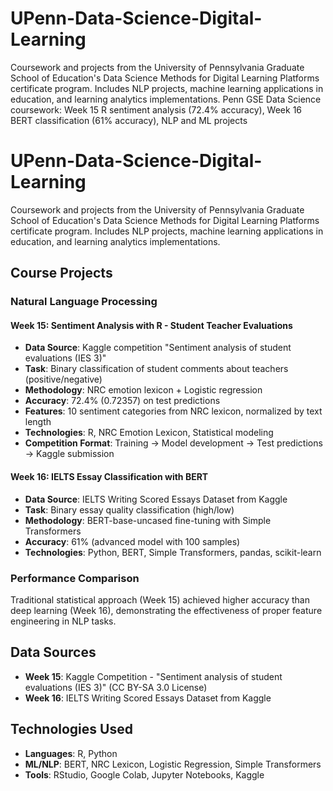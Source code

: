 # UPenn-Data-Science-Digital-Learning
Coursework and projects from the University of Pennsylvania Graduate School of Education's Data Science Methods for Digital Learning Platforms certificate program. Includes NLP projects, machine learning applications in education, and learning analytics implementations.
Penn GSE Data Science coursework: Week 15 R sentiment analysis (72.4% accuracy), Week 16 BERT classification (61% accuracy), NLP and ML projects
# UPenn-Data-Science-Digital-Learning

Coursework and projects from the University of Pennsylvania Graduate School of Education's Data Science Methods for Digital Learning Platforms certificate program. Includes NLP projects, machine learning applications in education, and learning analytics implementations.

## Course Projects

### Natural Language Processing

#### Week 15: Sentiment Analysis with R - Student Teacher Evaluations
- **Data Source**: Kaggle competition "Sentiment analysis of student evaluations (IES 3)"
- **Task**: Binary classification of student comments about teachers (positive/negative)
- **Methodology**: NRC emotion lexicon + Logistic regression
- **Accuracy**: 72.4% (0.72357) on test predictions
- **Features**: 10 sentiment categories from NRC lexicon, normalized by text length
- **Technologies**: R, NRC Emotion Lexicon, Statistical modeling
- **Competition Format**: Training → Model development → Test predictions → Kaggle submission

#### Week 16: IELTS Essay Classification with BERT
- **Data Source**: IELTS Writing Scored Essays Dataset from Kaggle
- **Task**: Binary essay quality classification (high/low)
- **Methodology**: BERT-base-uncased fine-tuning with Simple Transformers
- **Accuracy**: 61% (advanced model with 100 samples)
- **Technologies**: Python, BERT, Simple Transformers, pandas, scikit-learn

### Performance Comparison
Traditional statistical approach (Week 15) achieved higher accuracy than deep learning (Week 16), demonstrating the effectiveness of proper feature engineering in NLP tasks.

## Data Sources
- **Week 15**: Kaggle Competition - "Sentiment analysis of student evaluations (IES 3)" (CC BY-SA 3.0 License)
- **Week 16**: IELTS Writing Scored Essays Dataset from Kaggle

## Technologies Used
- **Languages**: R, Python
- **ML/NLP**: BERT, NRC Lexicon, Logistic Regression, Simple Transformers
- **Tools**: RStudio, Google Colab, Jupyter Notebooks, Kaggle
